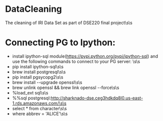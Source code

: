 # DataCleaning
The cleaning of IRI Data Set as part of DSE220 final project\s\s

# Connecting PG to Ipython:
- install ipython-sql module(https://pypi.python.org/pypi/ipython-sql) and use the following commands to connect to your PG server: \s\s
- pip install ipython-sql\s\s
- brew install postgresql\s\s
- pip install pgsycopg2\s\s
- brew install --upgrade openssl\s\s
- brew unlink openssl && brew link openssl --force\s\s
- %load_ext sql\s\s
- %%sql postgresql:http://sharknado-dse.ceg3hdkdq8l0.us-east-1.rds.amazonaws.com/\s\s
- select * from character\s\s
- where abbrev = 'ALICE'\s\s